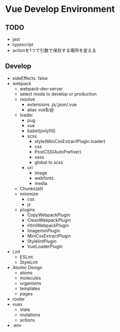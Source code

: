 # Vue Develop Environment

## TODO

- jest
- typescript
- actionを1つで引数で保存する場所を変える

## Develop

- sideEffects: false
- webpack
  - webpack-dev-server
  - select mode to develop or production
  - resolve
     - extensions .js/.json/.vue
     - alias vue$/@
  - loader
      - pug
      - vue
      - babel(polyfill)
      - scss
         - style(MiniCssExtractPlugin.loader)
         - css
         - PostCSS(AutoPrefixer)
         - sass
         - global to scss
      - url
         - image
         - webfonts
         - media
  - Chunks(all)
  - minimize
     - css
     - js
  - plugins
     - CopyWebpackPlugin
     - CleanWebpackPlugin
     - HtmlWebpackPlugin
     - ImageminPlugin
     - MiniCssExtractPlugin
     - StylelintPlugin
     - VueLoaderPlugin
- Lint
   - ESLint
   - StyleLint
- Atomic Design
  - atoms
  - molecules
  - organisms
  - templates
  - pages
- router
- vuex
  - state
  - mutations
  - actions
- .env
